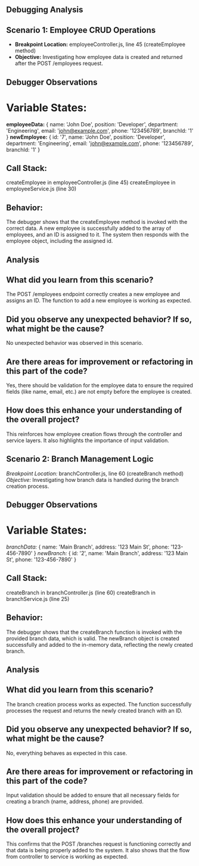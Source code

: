 ## Debugging Analysis

## Scenario 1: Employee CRUD Operations
-  **Breakpoint Location:** employeeController.js, line 45 (createEmployee method)
-  **Objective:** Investigating how employee data is created and returned after the POST /employees request.

## Debugger Observations
# Variable States:

**employeeData:** { name: 'John Doe', position: 'Developer', department: 'Engineering', email: 'john@example.com', phone: '123456789', branchId: '1' }
**newEmployee:** { id: '7', name: 'John Doe', position: 'Developer', department: 'Engineering', email: 'john@example.com', phone: '123456789', branchId: '1' }

## Call Stack:

createEmployee in employeeController.js (line 45)
createEmployee in employeeService.js (line 30)

## Behavior:
The debugger shows that the createEmployee method is invoked with the correct data. A new employee is successfully added to the array of employees, and an ID is assigned to it. The system then responds with the employee object, including the assigned id.

## Analysis

## What did you learn from this scenario?
The POST /employees endpoint correctly creates a new employee and assigns an ID. The function to add a new employee is working as expected.
## Did you observe any unexpected behavior? If so, what might be the cause?
No unexpected behavior was observed in this scenario.
## Are there areas for improvement or refactoring in this part of the code?
Yes, there should be validation for the employee data to ensure the required fields (like name, email, etc.) are not empty before the employee is created.
## How does this enhance your understanding of the overall project?
This reinforces how employee creation flows through the controller and service layers. It also highlights the importance of input validation.

## Scenario 2: Branch Management Logic
*Breakpoint Location:* branchController.js, line 60 (createBranch method)
*Objective:* Investigating how branch data is handled during the branch creation process.

## Debugger Observations
# Variable States:

*branchData:* { name: 'Main Branch', address: '123 Main St', phone: '123-456-7890' }
*newBranch:* { id: '2', name: 'Main Branch', address: '123 Main St', phone: '123-456-7890' }

## Call Stack:
createBranch in branchController.js (line 60)
createBranch in branchService.js (line 25)

## Behavior:
The debugger shows that the createBranch function is invoked with the provided branch data, which is valid. The newBranch object is created successfully and added to the in-memory data, reflecting the newly created branch.

## Analysis
## What did you learn from this scenario?
The branch creation process works as expected. The function successfully processes the request and returns the newly created branch with an ID.
## Did you observe any unexpected behavior? If so, what might be the cause?
No, everything behaves as expected in this case.
## Are there areas for improvement or refactoring in this part of the code?
Input validation should be added to ensure that all necessary fields for creating a branch (name, address, phone) are provided.
## How does this enhance your understanding of the overall project?
This confirms that the POST /branches request is functioning correctly and that data is being properly added to the system. It also shows that the flow from controller to service is working as expected.
